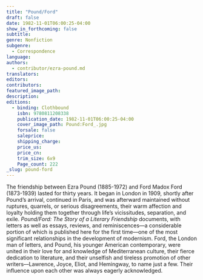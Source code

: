 ```yaml
---
title: "Pound/Ford"
draft: false
date: 1982-11-01T06:00:25-04:00
show_in_forthcoming: false
subtitle:
genre: Nonfiction
subgenre:
  - Correspondence
language:
authors:
  - contributor/ezra-pound.md
translators:
editors:
contributors:
featured_image_path:
description:
editions:
  - binding: Clothbound
    isbn: 9780811208338
    publication_date: 1982-11-01T06:00:25-04:00
    cover_image_path: Pound:Ford_.jpg
    forsale: false
    saleprice:
    shipping_charge:
    price_us:
    price_cn:
    trim_size: 6x9
    Page_count: 222
_slug: pound-ford
---
```


The friendship between Ezra Pound (1885-1972) and Ford Madox Ford (1873-1939) lasted for thirty years. It began in London in 1909, shortly after Pound’s arrival, continued in Paris, and was afterward maintained without ruptures, quarrels, or serious disagreements, their warm affection and loyalty holding them together through life’s vicissitudes, separation, and exile. _Pound/Ford: The Story of a Literary Friendship_ documents, with letters as well as essays, reviews, and reminiscences––a considerable portion of which is published here for the first time––one of the most significant relationships in the development of modernism. Ford, the London man of letters, and Pound, his younger American contemporary, were united in their love for and knowledge of Mediterranean culture, their fierce dedication to literature, and their unselfish and tireless promotion of other writers––Lawrence, Joyce, Eliot, and Hemingway, to name just a few. Their influence upon each other was always eagerly acknowledged.

